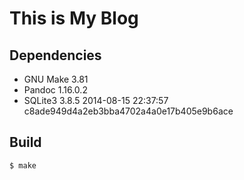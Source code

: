 # This is My Blog

## Dependencies

- GNU Make 3.81
- Pandoc 1.16.0.2
- SQLite3 3.8.5 2014-08-15 22:37:57 c8ade949d4a2eb3bba4702a4a0e17b405e9b6ace

## Build

```sh
$ make
```
